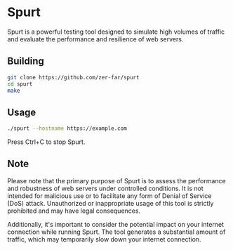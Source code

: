 # Spurt

Spurt is a powerful testing tool designed to simulate high volumes of traffic and evaluate the performance and resilience of web servers.

## Building

```bash
git clone https://github.com/zer-far/spurt
cd spurt
make
```

## Usage

```bash
./spurt --hostname https://example.com
```
Press Ctrl+C to stop Spurt.

## Note

Please note that the primary purpose of Spurt is to assess the performance and robustness of web servers under controlled conditions. It is not intended for malicious use or to facilitate any form of Denial of Service (DoS) attack. Unauthorized or inappropriate usage of this tool is strictly prohibited and may have legal consequences.

Additionally, it's important to consider the potential impact on your internet connection while running Spurt. The tool generates a substantial amount of traffic, which may temporarily slow down your internet connection.
